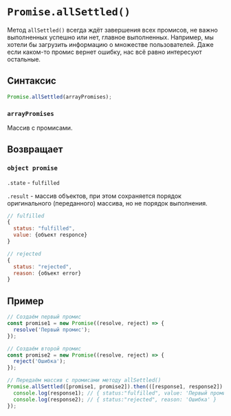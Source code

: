 # `Promise.allSettled()`

Метод `allSettled()` всегда ждёт завершения всех промисов, не важно выполненных успешно или нет, главное выполненных. Например, мы хотели бы загрузить информацию о множестве пользователей. Даже если каком-то промис вернет ошибку, нас всё равно интересуют остальные.

## Синтаксис

```js
Promise.allSettled(arrayPromises);
```

### `arrayPromises`

Массив с промисами.

## Возвращает

### `object promise`

`.state` - `fulfilled`

`.result` - массив объектов, при этом сохраняется порядок оригинального (переданного) массива, но не порядок выполнения.

```js
// fulfilled
{
  status: "fulfilled",
  value: {объект responce}
}

// rejected
{
  status: "rejected",
  reason: {объект error}
}
```

## Пример

```js
// Создаём первый промис
const promise1 = new Promise((resolve, reject) => {
  resolve('Первый промис');
});

// Создаём второй промис
const promise2 = new Promise((resolve, reject) => {
  reject('Ошибка');
});

// Передаём массив с промисами методу allSettled()
Promise.allSettled([promise1, promise2]).then(([response1, response2]) => {
  console.log(response1); // { status:"fulfilled", value: 'Первый промис' }
  console.log(response2); // { status:"rejected", reason: 'Ошибка' }
});
```
